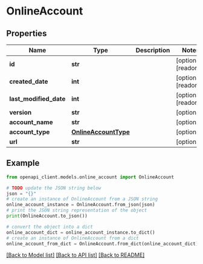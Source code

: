 # OnlineAccount


## Properties

Name | Type | Description | Notes
------------ | ------------- | ------------- | -------------
**id** | **str** |  | [optional] [readonly] 
**created_date** | **int** |  | [optional] [readonly] 
**last_modified_date** | **int** |  | [optional] [readonly] 
**version** | **str** |  | [optional] 
**account_name** | **str** |  | [optional] 
**account_type** | [**OnlineAccountType**](OnlineAccountType.md) |  | [optional] 
**url** | **str** |  | [optional] 

## Example

```python
from openapi_client.models.online_account import OnlineAccount

# TODO update the JSON string below
json = "{}"
# create an instance of OnlineAccount from a JSON string
online_account_instance = OnlineAccount.from_json(json)
# print the JSON string representation of the object
print(OnlineAccount.to_json())

# convert the object into a dict
online_account_dict = online_account_instance.to_dict()
# create an instance of OnlineAccount from a dict
online_account_from_dict = OnlineAccount.from_dict(online_account_dict)
```
[[Back to Model list]](../README.md#documentation-for-models) [[Back to API list]](../README.md#documentation-for-api-endpoints) [[Back to README]](../README.md)


